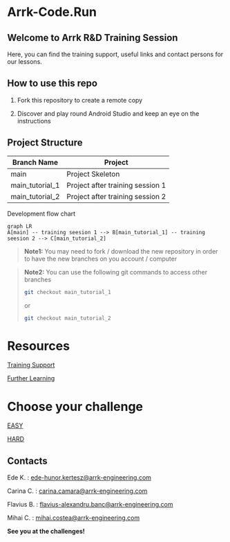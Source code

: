 # Arrk-Code.Run

## Welcome to Arrk R&D Training Session

Here, you can find the training support, useful links and contact persons for our lessons. 


## How to use this repo

1. Fork this repository to create a remote copy

2. Discover and play round Android Studio and keep an eye on the instructions 

## Project Structure

| Branch Name| Project |
| ------ | ------ |
| main | Project Skeleton |
| main_tutorial_1 | Project after training session 1 |
| main_tutorial_2  | Project after training session 2 |

Development flow chart

```mermaid
graph LR
A[main] -- training seesion 1 --> B[main_tutorial_1] -- training seesion 2 --> C[main_tutorial_2]
```

> **Note1:** You may need to fork / download the new repository in order to have the new branches on you account / computer

> **Note2:** You can use the following git commands to access other branches
>
>```sh
>git checkout main_tutorial_1
>```
>
>or
>
>```sh
>git checkout main_tutorial_2
>```

# Resources

[Training Support](https://github.com/carinaArrk/CodeRunResources/tree/main/01_Training#welcome-to-arrk-rd-training-session-materials)

[Further Learning](https://github.com/carinaArrk/CodeRunResources/tree/main/02_Further%20Learning#welcome-to-arrk-rd-further-learning-proposals)


# Choose your challenge

[EASY](https://github.com/carinaArrk/CodeRunResources/tree/main/03_Challenge/Easy#problem-statement---easy)

[HARD](https://github.com/carinaArrk/CodeRunResources/tree/main/03_Challenge/Hard#problem-statement---hard)


## Contacts

Ede K. : ede-hunor.kertesz@arrk-engineering.com

Carina C. : carina.camara@arrk-engineering.com

Flavius B. : flavius-alexandru.banc@arrk-engineering.com

Mihai C. : mihai.costea@arrk-engineering.com


**See you at the challenges!**
